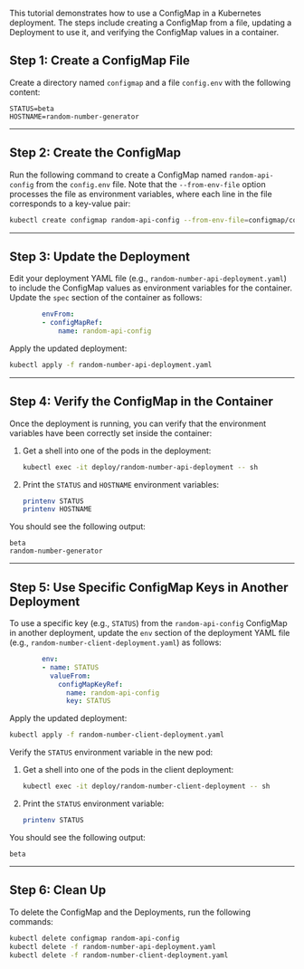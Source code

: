 This tutorial demonstrates how to use a ConfigMap in a Kubernetes deployment. The steps include creating a ConfigMap from a file, updating a Deployment to use it, and verifying the ConfigMap values in a container.

## Step 1: Create a ConfigMap File

Create a directory named `configmap` and a file `config.env` with the following content:

```env
STATUS=beta
HOSTNAME=random-number-generator
```

---

## Step 2: Create the ConfigMap

Run the following command to create a ConfigMap named `random-api-config` from the `config.env` file. Note that the `--from-env-file` option processes the file as environment variables, where each line in the file corresponds to a key-value pair:

```bash
kubectl create configmap random-api-config --from-env-file=configmap/config.env
```

---

## Step 3: Update the Deployment

Edit your deployment YAML file (e.g., `random-number-api-deployment.yaml`) to include the ConfigMap values as environment variables for the container. Update the `spec` section of the container as follows:

```yaml
        envFrom:
        - configMapRef:
            name: random-api-config
```

Apply the updated deployment:

```bash
kubectl apply -f random-number-api-deployment.yaml
```

---

## Step 4: Verify the ConfigMap in the Container

Once the deployment is running, you can verify that the environment variables have been correctly set inside the container:

1. Get a shell into one of the pods in the deployment:

   ```bash
   kubectl exec -it deploy/random-number-api-deployment -- sh
   ```

2. Print the `STATUS` and `HOSTNAME` environment variables:

   ```bash
   printenv STATUS
   printenv HOSTNAME
   ```

You should see the following output:

```plaintext
beta
random-number-generator
```

---

## Step 5: Use Specific ConfigMap Keys in Another Deployment

To use a specific key (e.g., `STATUS`) from the `random-api-config` ConfigMap in another deployment, update the `env` section of the deployment YAML file (e.g., `random-number-client-deployment.yaml`) as follows:

```yaml
        env:
        - name: STATUS
          valueFrom:
            configMapKeyRef:
              name: random-api-config
              key: STATUS
```

Apply the updated deployment:

```bash
kubectl apply -f random-number-client-deployment.yaml
```

Verify the `STATUS` environment variable in the new pod:

1. Get a shell into one of the pods in the client deployment:

   ```bash
   kubectl exec -it deploy/random-number-client-deployment -- sh
   ```

2. Print the `STATUS` environment variable:

   ```bash
   printenv STATUS
   ```

You should see the following output:

```plaintext
beta
```

---

## Step 6: Clean Up

To delete the ConfigMap and the Deployments, run the following commands:

```bash
kubectl delete configmap random-api-config
kubectl delete -f random-number-api-deployment.yaml
kubectl delete -f random-number-client-deployment.yaml
```